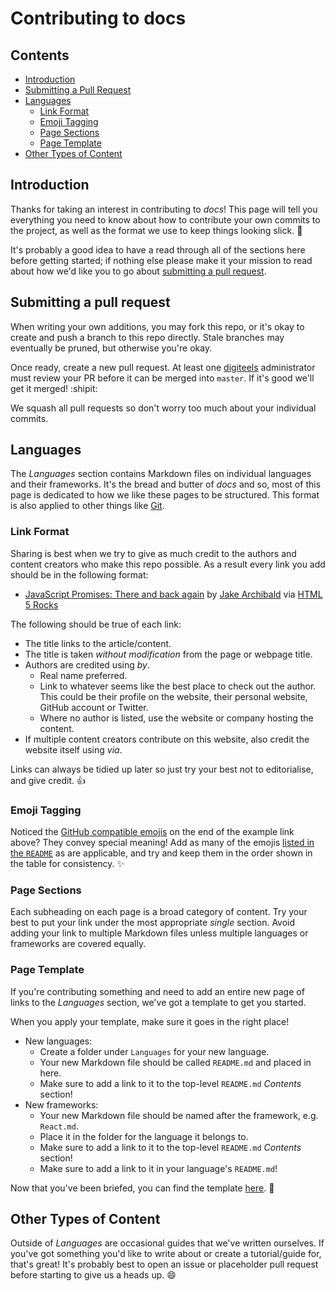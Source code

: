 # Contributing to docs

## Contents

- [Introduction](#introduction)
- [Submitting a Pull Request](#submitting-a-pull-request)
- [Languages](#languages)
  - [Link Format](#link-format)
  - [Emoji Tagging](#emoji-tagging)
  - [Page Sections](#page-sections)
  - [Page Template](#page-template)
- [Other Types of Content](#other-types-of-content)

## Introduction

Thanks for taking an interest in contributing to *docs*! This page will tell you everything you need
to know about how to contribute your own commits to the project, as well as the format we use to
keep things looking slick. :lipstick:

It's probably a good idea to have a read through all of the sections here before getting started;
if nothing else please make it your mission to read about how we'd like you to go about
[submitting a pull request](#submitting-a-pull-request).

## Submitting a pull request

When writing your own additions, you may fork this repo, or it's okay to create and push a branch
to this repo directly. Stale branches may eventually be pruned, but otherwise you're okay.

Once ready, create a new pull request. At least one [digiteels](https://github.com/digiteels)
administrator must review your PR before it can be merged into `master`. If it's good we'll get it
merged! :shipit:

We squash all pull requests so don't worry too much about your individual commits.

## Languages

The *Languages* section contains Markdown files on individual languages and their frameworks. It's
the bread and butter of *docs* and so, most of this page is dedicated to how we like these pages to
be structured. This format is also applied to other things like [Git](Tools/Git/md).

### Link Format

Sharing is best when we try to give as much credit to the authors and content creators who make this
repo possible. As a result every link you add should be in the following format:

- [JavaScript Promises: There and back again](http://www.html5rocks.com/en/tutorials/es6/promises/) by [Jake Archibald](https://twitter.com/jaffathecake) via [HTML 5 Rocks](http://www.html5rocks.com/)

The following should be true of each link:

- The title links to the article/content.
- The title is taken *without modification* from the page or webpage title.
- Authors are credited using *by*.
  - Real name preferred.
  - Link to whatever seems like the best place to check out the author. This could be their profile
    on the website, their personal website, GitHub account or Twitter.
  - Where no author is listed, use the website or company hosting the content.
- If multiple content creators contribute on this website, also credit the website itself using
  *via*.

Links can always be tidied up later so just try your best not to editorialise, and give credit.
:thumbsup:

### Emoji Tagging

Noticed the [GitHub compatible emojis](http://www.webpagefx.com/tools/emoji-cheat-sheet/) on the end
of the example link above? They convey special meaning! Add as many of the emojis
[listed in the `README`](README.md#emojis) as are applicable, and try and keep them in the order
shown in the table for consistency. :sparkles:

### Page Sections

Each subheading on each page is a broad category of content. Try your best to put your link under
the most appropriate *single* section. Avoid adding your link to multiple Markdown files unless
multiple languages or frameworks are covered equally.

### Page Template

If you're contributing something and need to add an entire new page of links to the *Languages*
section, we've got a template to get you started.

When you apply your template, make sure it goes in the right place!

- New languages:
  - Create a folder under `Languages` for your new language.
  - Your new Markdown file should be called `README.md` and placed in here.
  - Make sure to add a link to it to the top-level `README.md` *Contents* section!
- New frameworks:
  - Your new Markdown file should be named after the framework, e.g. `React.md`.
  - Place it in the folder for the language it belongs to.
  - Make sure to add a link to it to the top-level `README.md` *Contents* section!
  - Make sure to add a link to it in your language's `README.md`!

Now that you've been briefed, you can find the template [here](template.md). :eyes:

## Other Types of Content

Outside of *Languages* are occasional guides that we've written ourselves. If you've got something
you'd like to write about or create a tutorial/guide for, that's great! It's probably best to open
an issue or placeholder pull request before starting to give us a heads up. :smile:
